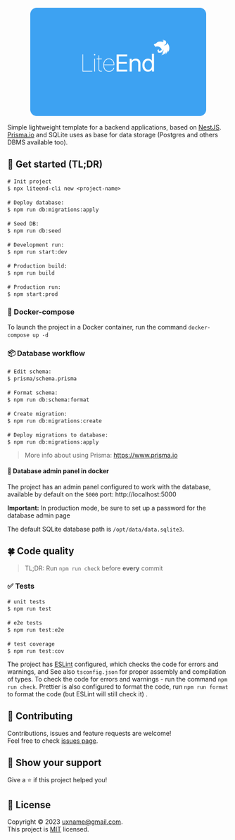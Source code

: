 [//]: # (todo improve readme)

<p align="center">
  <a href="https://github.com/uxname/liteend" target="blank"><img src=".github/logo.png" width="400" alt="LiteEnd logo" /></a>
</p>

Simple lightweight template for a backend applications, based on [NestJS](https://nestjs.com).
[Prisma.io](https://www.prisma.io) and SQLite uses as base for data storage (Postgres and others DBMS available too).

## 📃 Get started (TL;DR)

```shell
# Init project
$ npx liteend-cli new <project-name>

# Deploy database: 
$ npm run db:migrations:apply

# Seed DB: 
$ npm run db:seed

# Development run: 
$ npm run start:dev

# Production build: 
$ npm run build

# Production run: 
$ npm start:prod
```

### 🥡 Docker-compose

To launch the project in a Docker container, run the command `docker-compose up -d`

### 📦 Database workflow

```shell
# Edit schema: 
$ prisma/schema.prisma

# Format schema: 
$ npm run db:schema:format

# Create migration: 
$ npm run db:migrations:create

# Deploy migrations to database: 
$ npm run db:migrations:apply
```

> More info about using Prisma: https://www.prisma.io

#### 🔑 Database admin panel in docker

The project has an admin panel configured to work with the database, available by default on the `5000`
port: http://localhost:5000

**Important:** In production mode, be sure to set up a password for the database admin page

The default SQLite database path is `/opt/data/data.sqlite3`.

## 🍀 Code quality

> TL;DR: Run `npm run check` before **every** commit

### ✅ Tests

```shell
# unit tests
$ npm run test

# e2e tests
$ npm run test:e2e

# test coverage
$ npm run test:cov
```

The project has [ESLint](https://eslint.org/) configured, which checks the code for errors and warnings, and See
also `tsconfig.json` for proper assembly and compilation of types. To check the code for errors and warnings - run the
command `npm run check`.
Prettier is also configured to format the code, run `npm run format` to format the code (but ESLint will still check it)
.

## 🤝 Contributing

Contributions, issues and feature requests are welcome!<br />Feel free to
check [issues page](https://github.com/uxname/liteend/issues).

## 💪 Show your support

Give a ⭐️ if this project helped you!

## 📝 License

Copyright © 2023 [uxname@gmail.com](https://github.com/uxname).<br />
This project is [MIT](https://mit-license.org/) licensed.
